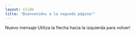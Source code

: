 ```yaml
---
layout: slide
title: "Bienvenidos a la segunda página!"
---
```

Nuevo mensaje
Utiliza la flecha hacia la izquierda para volver!
